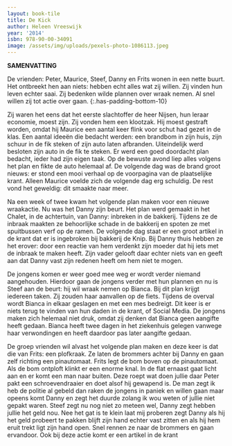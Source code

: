 ```yaml
---
layout: book-tile
title: De Kick
author: Heleen Vreeswijk
year: '2014'
isbn: 978-90-00-34091
image: /assets/img/uploads/pexels-photo-1086113.jpeg
---
```

**SAMENVATTING**



De vrienden: Peter, Maurice, Steef, Danny en Frits wonen in een nette buurt. Het ontbreekt hen aan niets: hebben echt alles wat zij willen. Zij vinden hun leven echter saai. Zij bedenken wilde plannen over wraak nemen. Al snel willen zij tot actie over gaan.
{:.has-padding-bottom-10}

Zij waren het eens dat het eerste slachtoffer de heer Nijsen, hun leraar economie, moest zijn. Zij vonden hem een klootzak. Hij moest gestraft worden, omdat hij Maurice een aantal keer flink voor schut had gezet in de klas. Een aantal ideeën die bedacht werden: een brandbom in zijn huis, zijn schuur in de fik steken of zijn auto laten afbranden. Uiteindelijk werd besloten zijn auto in de fik te steken. Er werd een goed doordacht plan bedacht, ieder had zijn eigen taak. Op de bewuste avond liep alles volgens het plan en fikte de auto helemaal af. De volgende dag was de brand groot nieuws: er stond een mooi verhaal op de voorpagina van de plaatselijke krant. Alleen Maurice voelde zich de volgende dag erg schuldig. De rest vond het geweldig: dit smaakte naar meer. 
  

Na een week of twee kwam het volgende plan maken voor een nieuwe wraakactie. Nu was het Danny zijn beurt. Het plan werd gemaakt in het Chalet, in de achtertuin, van Danny: inbreken in de bakkerij. Tijdens ze de inbraak maakten ze behoorlijke schade in de bakkerij en spoten ze met spuitbussen verf op de ramen. De volgende dag staat er een groot artikel in de krant dat er is ingebroken bij bakkerij de Knip. Bij Danny thuis hebben ze het erover: door een reactie van hem verdenkt zijn moeder dat hij iets met de inbraak te maken heeft. Zijn vader gelooft daar echter niets van en geeft aan dat Danny vast zijn redenen heeft om hem niet te mogen. 
  

De jongens komen er weer goed mee weg er wordt verder niemand aangehouden. Hierdoor gaan de jongens verder met hun plannen en nu is Steef aan de beurt: hij wil wraak nemen op Bianca. Bij dit plan krijgt iedereen taken. Zij zouden haar aanvallen op de fiets. Tijdens de overval wordt Bianca in elkaar geslagen en met een mes bedreigt. Dit keer is er niets terug te vinden van hun daden in de krant, of Social Media. De jongens maken zich helemaal niet druk, omdat zij denken dat Bianca geen aangifte heeft gedaan. Bianca heeft twee dagen in het ziekenhuis gelegen vanwege haar verwondingen en heeft daardoor pas later aangifte gedaan. 
  

De groep vrienden wil alvast het volgende plan maken en deze keer is dat die van Frits: een plofkraak. Ze laten de brommers achter bij Danny en gaan zelf richting een pinautomaat. Frits legt de bom boven op de pinautomaat. Als de bom ontploft klinkt er een enorme knal. In de flat ernaast gaat licht aan en er komt een man naar buiten. Deze roept wat doen jullie daar Peter pakt een schroevendraaier en doet alsof hij gewapend is. De man zegt ik heb de politie al gebeld dan raken de jongens in paniek en willen gaan maar opeens komt Danny en zegt het duurde zolang ik wou weten of jullie niet gepakt waren. Steef zegt nu nog niet zo meteen wel, Danny zegt hebben jullie het geld nou. Nee het gat is te klein laat mij proberen zegt Danny als hij het geld probeert te pakken blijft zijn hand echter vast zitten en als hij hem eruit trekt ligt zijn hand open. Snel rennen ze naar de brommers en gaan ervandoor. Ook bij deze actie komt er een artikel in de krant
  
